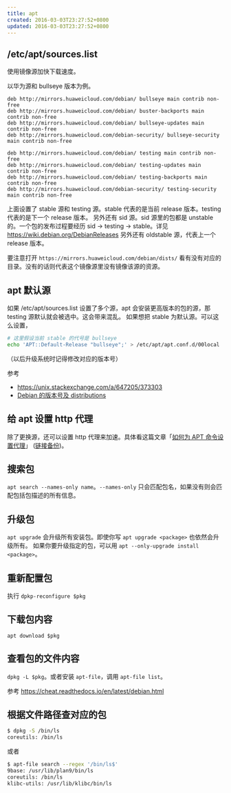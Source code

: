 ```yaml
---
title: apt
created: 2016-03-03T23:27:52+0800
updated: 2016-03-03T23:27:52+0800
---
```



## /etc/apt/sources.list

使用镜像源加快下载速度。

以华为源和 bullseye 版本为例。

```
deb http://mirrors.huaweicloud.com/debian/ bullseye main contrib non-free
deb http://mirrors.huaweicloud.com/debian/ buster-backports main contrib non-free
deb http://mirrors.huaweicloud.com/debian/ bullseye-updates main contrib non-free
deb http://mirrors.huaweicloud.com/debian-security/ bullseye-security main contrib non-free

deb http://mirrors.huaweicloud.com/debian/ testing main contrib non-free
deb http://mirrors.huaweicloud.com/debian/ testing-updates main contrib non-free
deb http://mirrors.huaweicloud.com/debian/ testing-backports main contrib non-free
deb http://mirrors.huaweicloud.com/debian-security/ testing-security main contrib non-free
```

上面设置了 stable 源和 testing 源。stable 代表的是当前 release 版本。testing 代表的是下一个 release 版本。
另外还有 sid 源。sid 源里的包都是 unstable 的。一个包的发布过程要经历 sid -> testing -> stable。详见 https://wiki.debian.org/DebianReleases
另外还有 oldstable 源，代表上一个 release 版本。


要注意打开 `https://mirrors.huaweicloud.com/debian/dists/` 看有没有对应的目录。没有的话则代表这个镜像源里没有镜像该源的资源。

## apt 默认源

如果 /etc/apt/sources.list 设置了多个源，apt 会安装更高版本的包的源，那 testing 源默认就会被选中。这会带来混乱。
如果想把 stable 为默认源。可以这么设置，

```sh
# 这里假设当前 stable 的代号是 bullseye
echo 'APT::Default-Release "bullseye";' > /etc/apt/apt.conf.d/00local
```

（以后升级系统时记得修改对应的版本号）

参考

- https://unix.stackexchange.com/a/647205/373303
- [Debian 的版本号及 distributions](https://archive.ph/i4N0T)

## 给 apt 设置 http 代理

除了更换源，还可以设置 http 代理来加速。具体看这篇文章「[如何为 APT 命令设置代理](https://linux.cn/article-15815-1.html)」 ([链接备份](https://archive.md/HBhB4))。

## 搜索包

`apt search --names-only name`。`--names-only` 只会匹配包名，如果没有则会匹配包括包描述的所有信息。

## 升级包

`apt upgrade` 会升级所有安装包。即使你写 `apt upgrade <package>` 也依然会升级所有。
如果你要升级指定的包，可以用 `apt --only-upgrade install <package>`。

## 重新配置包

执行 `dpkp-reconfigure $pkg`

## 下载包内容

`apt download $pkg`

## 查看包的文件内容

`dpkg -L $pkg`。或者安装 `apt-file`，调用 `apt-file list`。

参考 https://cheat.readthedocs.io/en/latest/debian.html

## 根据文件路径查对应的包

```sh
$ dpkg -S /bin/ls
coreutils: /bin/ls
```

或者

```sh
$ apt-file search --regex '/bin/ls$'
9base: /usr/lib/plan9/bin/ls
coreutils: /bin/ls
klibc-utils: /usr/lib/klibc/bin/ls
```

